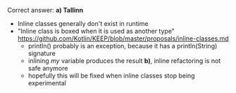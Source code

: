 Correct answer: **a) Tallinn**

* Inline classes generally don't exist in runtime
* "Inline class is boxed when it is used as another type"
  https://github.com/Kotlin/KEEP/blob/master/proposals/inline-classes.md
  * println() probably is an exception, because it has a println(String) signature
  * inlining *my* variable produces the result **b)**, inline refactoring is not safe anymore  
  * hopefully this will be fixed when inline classes stop being experimental
  